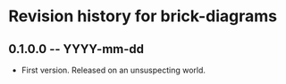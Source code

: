 # Revision history for brick-diagrams

## 0.1.0.0 -- YYYY-mm-dd

* First version. Released on an unsuspecting world.
